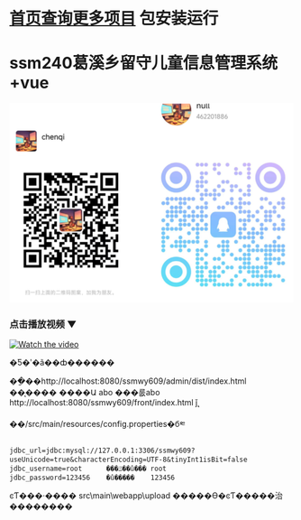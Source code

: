 # [首页查询更多项目](https://github.com/GraduationProject-ssm) 包安装运行


# ssm240葛溪乡留守儿童信息管理系统+vue

![picture](https://raw.githubusercontent.com/GraduationProject-springboot/.github/main/img/wx.png)

### 点击播放视频 ▼
[![Watch the video](https://i.sstatic.net/Vp2cE.png)](https://www.bilibili.com/video/BV1gn8XeNE2J?p=38)


�Ƽ�ʹ�ã��ȸ������

��ַ��http://localhost:8080/ssmwy609/admin/dist/index.html ��̨���� 
����Ա abo  ���룺abo  
http://localhost:8080/ssmwy609/front/index.html ǰ̨

 
 
��/src/main/resources/config.properties�б༭
											
	jdbc_url=jdbc:mysql://127.0.0.1:3306/ssmwy609?useUnicode=true&characterEncoding=UTF-8&tinyInt1isBit=false
	jdbc_username=root	    ���ݿ��û��� root
	jdbc_password=123456	�û�����    123456


ͼƬ���·���� src\main\webapp\upload �����ϴ�ͼƬ�����治��������











